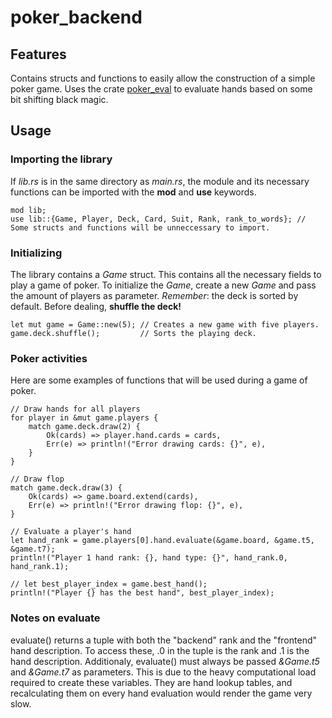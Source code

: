 # poker_backend

## Features
Contains structs and functions to easily allow the construction of a simple poker game.
Uses the crate [poker_eval](https://docs.rs/poker_eval/latest/poker_eval/) to evaluate hands based on some bit shifting black magic.

## Usage

### Importing the library
If *lib.rs* is in the same directory as *main.rs*, the module and its necessary functions can be imported with the **mod** and **use** keywords.
```
mod lib;
use lib::{Game, Player, Deck, Card, Suit, Rank, rank_to_words}; // Some structs and functions will be unneccessary to import.
```

### Initializing
The library contains a *Game* struct. This contains all the necessary fields to play a game of poker.
To initialize the *Game*, create a new *Game* and pass the amount of players as parameter.
*Remember*: the deck is sorted by default. Before dealing, **shuffle the deck!**
```
let mut game = Game::new(5); // Creates a new game with five players.
game.deck.shuffle();         // Sorts the playing deck.
```

### Poker activities
Here are some examples of functions that will be used during a game of poker.
```
// Draw hands for all players
for player in &mut game.players {
    match game.deck.draw(2) {
        Ok(cards) => player.hand.cards = cards,
        Err(e) => println!("Error drawing cards: {}", e),
    }
}

// Draw flop
match game.deck.draw(3) {
    Ok(cards) => game.board.extend(cards),
    Err(e) => println!("Error drawing flop: {}", e),
}

// Evaluate a player's hand
let hand_rank = game.players[0].hand.evaluate(&game.board, &game.t5, &game.t7);
println!("Player 1 hand rank: {}, hand type: {}", hand_rank.0, hand_rank.1);

// let best_player_index = game.best_hand();
println!("Player {} has the best hand", best_player_index);
```

### Notes on evaluate
evaluate() returns a tuple with both the "backend" rank and the "frontend" hand description. To access these, .0 in the tuple is the rank and .1 is the hand description.
Additionaly, evaluate() must always be passed *&Game.t5* and *&Game.t7* as parameters. This is due to the heavy computational load required to create these variables. They are hand lookup tables, and recalculating them on every hand evaluation would render the game very slow.